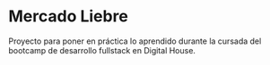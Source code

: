 # Mercado Liebre
Proyecto para poner en práctica lo aprendido durante la cursada del bootcamp de desarrollo fullstack en Digital House.
